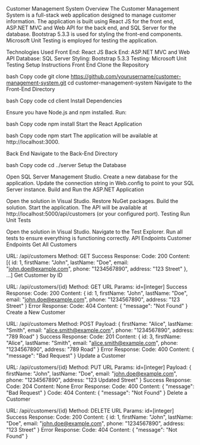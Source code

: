 Customer Management System
Overview
The Customer Management System is a full-stack web application designed to manage customer information. The application is built using React JS for the front end, ASP.NET MVC and Web API for the back end, and SQL Server for the database. Bootstrap 5.3.3 is used for styling the front-end components. Microsoft Unit Testing is employed for testing the application.

Technologies Used
Front End: React JS
Back End: ASP.NET MVC and Web API
Database: SQL Server
Styling: Bootstrap 5.3.3
Testing: Microsoft Unit Testing
Setup Instructions
Front End
Clone the Repository

bash
Copy code
git clone https://github.com/yourusername/customer-management-system.git
cd customer-management-system
Navigate to the Front-End Directory

bash
Copy code
cd client
Install Dependencies

Ensure you have Node.js and npm installed. Run:

bash
Copy code
npm install
Start the React Application

bash
Copy code
npm start
The application will be available at http://localhost:3000.

Back End
Navigate to the Back-End Directory

bash
Copy code
cd ../server
Setup the Database

Open SQL Server Management Studio.
Create a new database for the application.
Update the connection string in Web.config to point to your SQL Server instance.
Build and Run the ASP.NET Application

Open the solution in Visual Studio.
Restore NuGet packages.
Build the solution.
Start the application. The API will be available at http://localhost:5000/api/customers (or your configured port).
Testing
Run Unit Tests

Open the solution in Visual Studio.
Navigate to the Test Explorer.
Run all tests to ensure everything is functioning correctly.
API Endpoints
Customer Endpoints
Get All Customers

URL: /api/customers
Method: GET
Success Response:
Code: 200
Content: [{ id: 1, firstName: "John", lastName: "Doe", email: "john.doe@example.com", phone: "1234567890", address: "123 Street" }, ...]
Get Customer by ID

URL: /api/customers/{id}
Method: GET
URL Params:
id=[integer]
Success Response:
Code: 200
Content: { id: 1, firstName: "John", lastName: "Doe", email: "john.doe@example.com", phone: "1234567890", address: "123 Street" }
Error Response:
Code: 404
Content: { "message": "Not Found" }
Create a New Customer

URL: /api/customers
Method: POST
Payload: { firstName: "Alice", lastName: "Smith", email: "alice.smith@example.com", phone: "1234567890", address: "789 Road" }
Success Response:
Code: 201
Content: { id: 3, firstName: "Alice", lastName: "Smith", email: "alice.smith@example.com", phone: "1234567890", address: "789 Road" }
Error Response:
Code: 400
Content: { "message": "Bad Request" }
Update a Customer

URL: /api/customers/{id}
Method: PUT
URL Params:
id=[integer]
Payload: { firstName: "John", lastName: "Doe", email: "john.doe@example.com", phone: "1234567890", address: "123 Updated Street" }
Success Response:
Code: 204
Content: None
Error Response:
Code: 400
Content: { "message": "Bad Request" }
Code: 404
Content: { "message": "Not Found" }
Delete a Customer

URL: /api/customers/{id}
Method: DELETE
URL Params:
id=[integer]
Success Response:
Code: 200
Content: { id: 1, firstName: "John", lastName: "Doe", email: "john.doe@example.com", phone: "1234567890", address: "123 Street" }
Error Response:
Code: 404
Content: { "message": "Not Found" }
